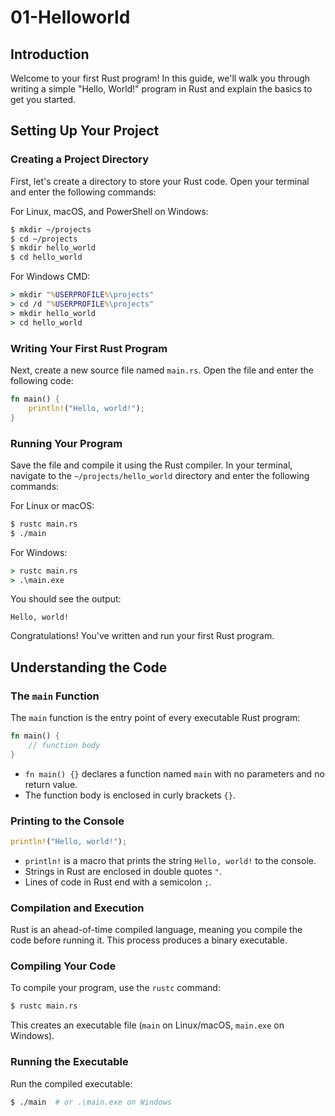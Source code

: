 # 01-Helloworld

## Introduction
Welcome to your first Rust program! In this guide, we'll walk you through writing a simple "Hello, World!" program in Rust and explain the basics to get you started.

## Setting Up Your Project

### Creating a Project Directory
First, let's create a directory to store your Rust code. Open your terminal and enter the following commands:

For Linux, macOS, and PowerShell on Windows:
```bash
$ mkdir ~/projects
$ cd ~/projects
$ mkdir hello_world
$ cd hello_world
```

For Windows CMD:
```cmd
> mkdir "%USERPROFILE%\projects"
> cd /d "%USERPROFILE%\projects"
> mkdir hello_world
> cd hello_world
```

### Writing Your First Rust Program
Next, create a new source file named `main.rs`. Open the file and enter the following code:

```rust
fn main() {
    println!("Hello, world!");
}
```

### Running Your Program
Save the file and compile it using the Rust compiler. In your terminal, navigate to the `~/projects/hello_world` directory and enter the following commands:

For Linux or macOS:
```bash
$ rustc main.rs
$ ./main
```

For Windows:
```cmd
> rustc main.rs
> .\main.exe
```

You should see the output:
```
Hello, world!
```

Congratulations! You've written and run your first Rust program.

## Understanding the Code

### The `main` Function
The `main` function is the entry point of every executable Rust program:
```rust
fn main() {
    // function body
}
```
- `fn main() {}` declares a function named `main` with no parameters and no return value.
- The function body is enclosed in curly brackets `{}`.

### Printing to the Console
```rust
println!("Hello, world!");
```
- `println!` is a macro that prints the string `Hello, world!` to the console.
- Strings in Rust are enclosed in double quotes `"`.
- Lines of code in Rust end with a semicolon `;`.

### Compilation and Execution
Rust is an ahead-of-time compiled language, meaning you compile the code before running it. This process produces a binary executable.

### Compiling Your Code
To compile your program, use the `rustc` command:
```bash
$ rustc main.rs
```
This creates an executable file (`main` on Linux/macOS, `main.exe` on Windows).

### Running the Executable
Run the compiled executable:
```bash
$ ./main  # or .\main.exe on Windows
```



